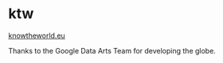 # ktw

[knowtheworld.eu](https://knowtheworld.eu/)

Thanks to the Google Data Arts Team for developing the globe.